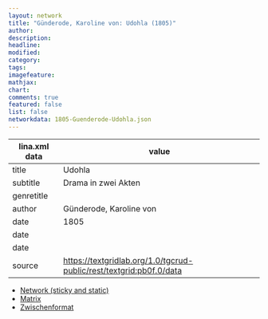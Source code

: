 ```yaml
---
layout: network
title: "Günderode, Karoline von: Udohla (1805)"
author:
description:
headline:
modified:
category:
tags:
imagefeature: 
mathjax: 
chart: 
comments: true
featured: false
list: false
networkdata: 1805-Guenderode-Udohla.json
---
```

lina.xml data  | value
------------- | -------------
title|Udohla
subtitle|Drama in zwei Akten
genretitle|
author|Günderode, Karoline von
date|1805
date|
date|
source|https://textgridlab.org/1.0/tgcrud-public/rest/textgrid:pb0f.0/data


* [Network (sticky and static)](/network293)
* [Matrix](/matrix293)
* [Zwischenformat](/lina293 )
